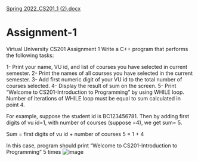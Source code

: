 [Spring 2022_CS201_1 (2).docx](https://github.com/MadihaGurchani/Assignment-1/files/8967776/Spring.2022_CS201_1.2.docx)
# Assignment-1
Virtual University CS201 Assignment 1 
Write a C++ program that performs the following tasks: 

1-	Print your name, VU id, and list of courses you have selected in current semester. 
2-	Print the names of all courses you have selected in the current semester.
3-	Add first numeric digit of your VU id to the total number of courses selected. 
4-	Display the result of sum on the screen. 
5-	Print “Welcome to CS201-Introduction to Programming” by using WHILE loop. Number of iterations of WHILE loop must be equal to sum calculated in point 4.  

For example, suppose the student id is BC123456781. Then by adding first digits of vu id=1, with number of courses (suppose =4), we get sum= 5. 

Sum = first digits of vu id + number of courses
5      =       1    +    4

In this case, program should print “Welcome to CS201-Introduction to Programming” 5 times
![image](https://user-images.githubusercontent.com/32651505/175314092-d90e8aea-feb6-42bb-a65f-f3ad0d9ed06d.png)

